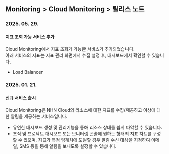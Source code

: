 ## Monitoring > Cloud Monitoring > 릴리스 노트

### 2025. 05. 29.

#### 지표 조회 가능 서비스 추가

Cloud Monitoring에서 지표 조회가 가능한 서비스가 추가되었습니다.  
아래 서비스의 지표는 지표 관리 화면에서 수집 설정 후, 대시보드에서 확인할 수 있습니다.

* Load Balancer

### 2025. 01. 21.

#### 신규 서비스 출시
Cloud Monitoring은 NHN Cloud의 리소스에 대한 지표를 수집/제공하고 이상에 대한 알림을 제공하는 서비스입니다.

* 유연한 대시보드 생성 및 관리기능을 통해 리소스 상태를 쉽게 파악할 수 있습니다.
* 조직 및 프로젝트 대시보드 또는 모니터링 콘솔에 원하는 형태의 지표 차트를 구성할 수 있으며, 지표가 특정 임계치에 도달할 경우 알림 수신 대상을 지정하여 이메일, SMS 등을 통해 알림을 보내도록 설정할 수 있습니다.
